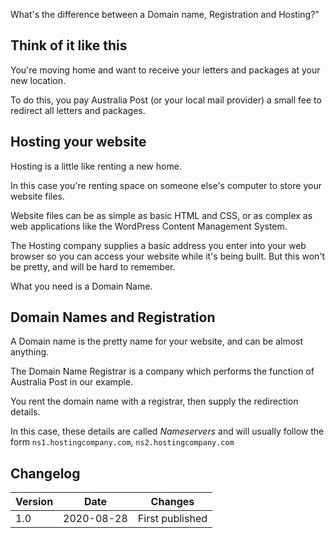What's the difference between a Domain name, Registration and Hosting?"

## Think of it like this

You're moving home and want to receive your letters and packages at your new location.

To do this, you pay Australia Post (or your local mail provider) a small fee to redirect all letters and packages.

## Hosting your website

Hosting is a little like renting a new home.

In this case you're renting space on someone else's computer to store your website files.

Website files can be as simple as basic HTML and CSS, or as complex as web applications like the WordPress Content Management System.

The Hosting company supplies a basic address you enter into your web browser so you can access your website while it's being built. But this won't be pretty, and will be hard to remember.

What you need is a Domain Name.

## Domain Names and Registration

A Domain name is the pretty name for your website, and can be almost anything.

The Domain Name Registrar is a company which performs the function of Australia Post in our example.

You rent the domain name with a registrar, then supply the redirection details.

In this case, these details are called *Nameservers* and will usually follow the form `ns1.hostingcompany.com`, `ns2.hostingcompany.com`

## Changelog

| Version | Date | Changes |
|---|---|---|
| 1.0 | 2020-08-28 | First published |

